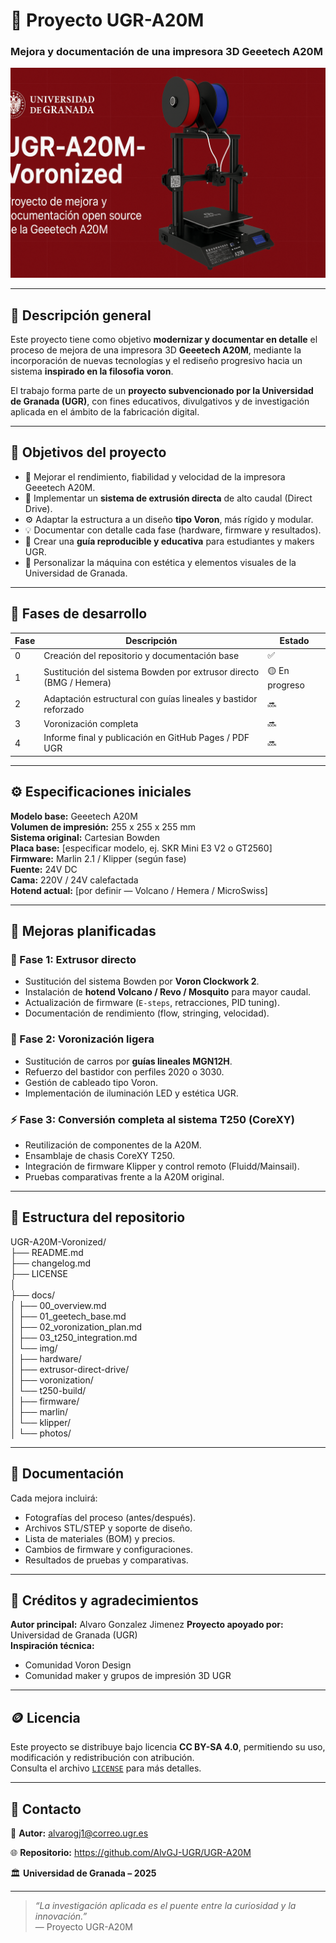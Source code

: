 # 🧠 Proyecto UGR-A20M
### Mejora y documentación de una impresora 3D Geeetech A20M

![Banner del proyecto](docs/img/banner-ugr-a20m.png)

---

## 🧩 Descripción general

Este proyecto tiene como objetivo **modernizar y documentar en detalle** el proceso de mejora de una impresora 3D **Geeetech A20M**, mediante la incorporación de nuevas tecnologías y el rediseño progresivo hacia un sistema **inspirado en la filosofia voron**.

El trabajo forma parte de un **proyecto subvencionado por la Universidad de Granada (UGR)**, con fines educativos, divulgativos y de investigación aplicada en el ámbito de la fabricación digital.

---

## 🎯 Objetivos del proyecto

- 🔧 Mejorar el rendimiento, fiabilidad y velocidad de la impresora Geeetech A20M.  
- 🧱 Implementar un **sistema de extrusión directa** de alto caudal (Direct Drive).  
- ⚙️ Adaptar la estructura a un diseño **tipo Voron**, más rígido y modular.  
- 💡 Documentar con detalle cada fase (hardware, firmware y resultados).  
- 🧠 Crear una **guía reproducible y educativa** para estudiantes y makers UGR.  
- 🎨 Personalizar la máquina con estética y elementos visuales de la Universidad de Granada.

---

## 🚀 Fases de desarrollo

| Fase | Descripción | Estado |
|------|--------------|--------|
| 0 | Creación del repositorio y documentación base | ✅ |
| 1 | Sustitución del sistema Bowden por extrusor directo (BMG / Hemera) | 🟡 En progreso |
| 2 | Adaptación estructural con guías lineales y bastidor reforzado | 🔜 |
| 3 | Voronización completa | 🔜 |
| 4 | Informe final y publicación en GitHub Pages / PDF UGR | 🔜 |

---

## ⚙️ Especificaciones iniciales

**Modelo base:** Geeetech A20M  
**Volumen de impresión:** 255 x 255 x 255 mm  
**Sistema original:** Cartesian Bowden  
**Placa base:** [especificar modelo, ej. SKR Mini E3 V2 o GT2560]  
**Firmware:** Marlin 2.1 / Klipper (según fase)  
**Fuente:** 24V DC  
**Cama:** 220V / 24V calefactada  
**Hotend actual:** [por definir — Volcano / Hemera / MicroSwiss]  

---

## 🔧 Mejoras planificadas

### 🧰 Fase 1: Extrusor directo
- Sustitución del sistema Bowden por **Voron Clockwork 2**.  
- Instalación de **hotend Volcano / Revo / Mosquito** para mayor caudal.  
- Actualización de firmware (`E-steps`, retracciones, PID tuning).  
- Documentación de rendimiento (flow, stringing, velocidad).

### 🧱 Fase 2: Voronización ligera
- Sustitución de carros por **guías lineales MGN12H**.  
- Refuerzo del bastidor con perfiles 2020 o 3030.  
- Gestión de cableado tipo Voron.  
- Implementación de iluminación LED y estética UGR.

### ⚡ Fase 3: Conversión completa al sistema T250 (CoreXY)
- Reutilización de componentes de la A20M.  
- Ensamblaje de chasis CoreXY T250.  
- Integración de firmware Klipper y control remoto (Fluidd/Mainsail).  
- Pruebas comparativas frente a la A20M original.

---

## 🧾 Estructura del repositorio

UGR-A20M-Voronized/    
├── README.md  
├── changelog.md  
├── LICENSE  
│  
├── docs/  
│ ├── 00_overview.md  
│ ├── 01_geetech_base.md  
│ ├── 02_voronization_plan.md  
│ ├── 03_t250_integration.md  
│ └── img/  
│
├── hardware/  
│ ├── extrusor-direct-drive/  
│ ├── voronization/  
│ └── t250-build/  
│
├── firmware/  
│ ├── marlin/  
│ └── klipper/  
│
└── photos/  


---

## 📸 Documentación

Cada mejora incluirá:
- Fotografías del proceso (antes/después).  
- Archivos STL/STEP y soporte de diseño.  
- Lista de materiales (BOM) y precios.  
- Cambios de firmware y configuraciones.  
- Resultados de pruebas y comparativas.  

---

## 🧠 Créditos y agradecimientos

**Autor principal:** Alvaro Gonzalez Jimenez
**Proyecto apoyado por:** Universidad de Granada (UGR)  
**Inspiración técnica:**  
- Comunidad Voron Design  
- Comunidad maker y grupos de impresión 3D UGR  

---

## 🪙 Licencia

Este proyecto se distribuye bajo licencia **CC BY-SA 4.0**, permitiendo su uso, modificación y redistribución con atribución.  
Consulta el archivo [`LICENSE`](LICENSE) para más detalles.

---

## 🧩 Contacto

📧 **Autor:** alvarogj1@correo.ugr.es

🌐 **Repositorio:** https://github.com/AlvGJ-UGR/UGR-A20M

🏛️ **Universidad de Granada – 2025**

---

> *“La investigación aplicada es el puente entre la curiosidad y la innovación.”*  
> — Proyecto UGR-A20M
